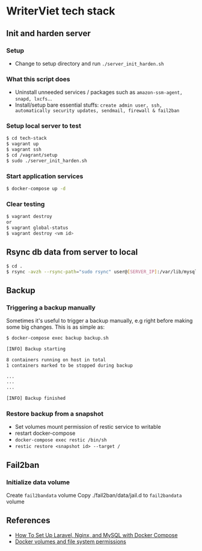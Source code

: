 # WriterViet tech stack

## Init and harden server

### Setup

- Change to setup directory and run `./server_init_harden.sh`

### What this script does

- Uninstall unneeded services / packages such as `amazon-ssm-agent, snapd, lxcfs`...
- Install/setup bare essential stuffs: `create admin user, ssh, automatically security updates, sendmail, firewall & fail2ban`

### Setup local server to test

```bash
$ cd tech-stack
$ vagrant up
$ vagrant ssh
$ cd /vagrant/setup
$ sudo ./server_init_harden.sh
```

### Start application services

```bash
$ docker-compose up -d
```

### Clear testing

```bash
$ vagrant destroy
or
$ vagrant global-status
$ vagrant destroy <vm id>
```

## Rsync db data from server to local

```bash
$ cd .
$ rsync -avzh --rsync-path="sudo rsync" user@[SERVER_IP]:/var/lib/mysql ./dbdata
```

## Backup

### Triggering a backup manually

Sometimes it's useful to trigger a backup manually, e.g right before making some big changes.
This is as simple as:

```bash
$ docker-compose exec backup backup.sh

[INFO] Backup starting

8 containers running on host in total
1 containers marked to be stopped during backup

...
...
...

[INFO] Backup finished

```

### Restore backup from a snapshot

- Set volumes mount permission of restic service to writable
- restart docker-compose
- `docker-compose exec restic /bin/sh`
- `restic restore <snapshot id> --target /`

## Fail2ban

### Initialize data volume

Create `fail2bandata` volume
Copy ./fail2ban/data/jail.d to `fail2bandata` volume

## References

- [How To Set Up Laravel, Nginx, and MySQL with Docker Compose](https://www.digitalocean.com/community/tutorials/how-to-set-up-laravel-nginx-and-mysql-with-docker-compose)
- [Docker volumes and file system permissions](https://medium.com/@nielssj/docker-volumes-and-file-system-permissions-772c1aee23ca)
